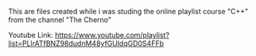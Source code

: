 This are files created while i was studing the online playlist course "C++" from the channel "The Cherno"

Youtube Link: https://www.youtube.com/playlist?list=PLlrATfBNZ98dudnM48yfGUldqGD0S4FFb